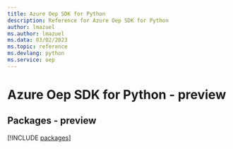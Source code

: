 ```yaml
---
title: Azure Oep SDK for Python
description: Reference for Azure Oep SDK for Python
author: lmazuel
ms.author: lmazuel
ms.data: 03/02/2023
ms.topic: reference
ms.devlang: python
ms.service: oep
---
```

# Azure Oep SDK for Python - preview
## Packages - preview
[!INCLUDE [packages](oep-index.md)]